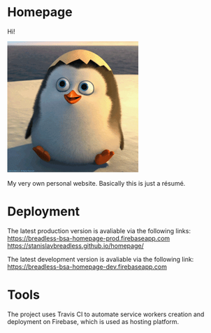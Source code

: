 # Homepage

Hi!

![](./assets/images/intro.gif)

My very own personal website. Basically this is just a résumé.

# Deployment

The latest production version is avaliable via the following links:
https://breadless-bsa-homepage-prod.firebaseapp.com
https://stanislavbreadless.github.io/homepage/

The latest development version is avaliable via the following link:
https://breadless-bsa-homepage-dev.firebaseapp.com

# Tools

The project uses Travis CI to automate service workers creation and deployment on Firebase, which is used as hosting platform. 